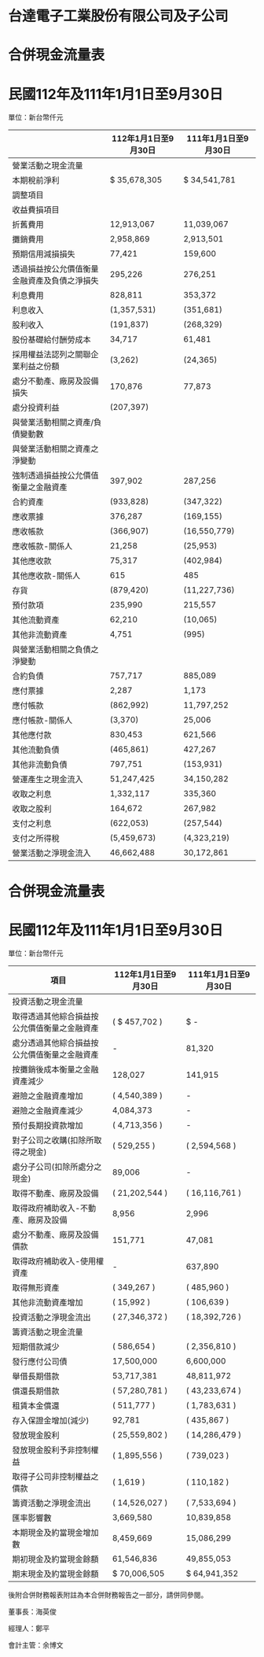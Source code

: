 # 台達電子工業股份有限公司及子公司

# 合併現金流量表

# 民國112年及111年1月1日至9月30日

單位：新台幣仟元

| |112年1月1日至9月30日|111年1月1日至9月30日|
|---|---|---|
|營業活動之現金流量| | |
|本期稅前淨利|$ 35,678,305|$ 34,541,781|
|調整項目| | |
|收益費損項目| | |
|折舊費用|12,913,067|11,039,067|
|攤銷費用|2,958,869|2,913,501|
|預期信用減損損失|77,421|159,600|
|透過損益按公允價值衡量金融資產及負債之淨損失|295,226|276,251|
|利息費用|828,811|353,372|
|利息收入|(1,357,531)|(351,681)|
|股利收入|(191,837)|(268,329)|
|股份基礎給付酬勞成本|34,717|61,481|
|採用權益法認列之關聯企業利益之份額|(3,262)|(24,365)|
|處分不動產、廠房及設備損失|170,876|77,873|
|處分投資利益|(207,397)| |
|與營業活動相關之資產/負債變動數| | |
|與營業活動相關之資產之淨變動| | |
|強制透過損益按公允價值衡量之金融資產|397,902|287,256|
|合約資產|(933,828)|(347,322)|
|應收票據|376,287|(169,155)|
|應收帳款|(366,907)|(16,550,779)|
|應收帳款-關係人|21,258|(25,953)|
|其他應收款|75,317|(402,984)|
|其他應收款-關係人|615|485|
|存貨|(879,420)|(11,227,736)|
|預付款項|235,990|215,557|
|其他流動資產|62,210|(10,065)|
|其他非流動資產|4,751|(995)|
|與營業活動相關之負債之淨變動| | |
|合約負債|757,717|885,089|
|應付票據|2,287|1,173|
|應付帳款|(862,992)|11,797,252|
|應付帳款-關係人|(3,370)|25,006|
|其他應付款|830,453|621,566|
|其他流動負債|(465,861)|427,267|
|其他非流動負債|797,751|(153,931)|
|營運產生之現金流入|51,247,425|34,150,282|
|收取之利息|1,332,117|335,360|
|收取之股利|164,672|267,982|
|支付之利息|(622,053)|(257,544)|
|支付之所得稅|(5,459,673)|(4,323,219)|
|營業活動之淨現金流入|46,662,488|30,172,861|# 台達電子工業股份有限公司及子公司

# 合併現金流量表

# 民國112年及111年1月1日至9月30日

單位：新台幣仟元

|項目|112年1月1日至9月30日|111年1月1日至9月30日|
|---|---|---|
|投資活動之現金流量| | |
|取得透過其他綜合損益按公允價值衡量之金融資產|( $ 457,702 )|$ -|
|處分透過其他綜合損益按公允價值衡量之金融資產|-|81,320|
|按攤銷後成本衡量之金融資產減少|128,027|141,915|
|避險之金融資產增加|( 4,540,389 )|-|
|避險之金融資產減少|4,084,373|-|
|預付長期投資款增加|( 4,713,356 )|-|
|對子公司之收購(扣除所取得之現金)|( 529,255 )|( 2,594,568 )|
|處分子公司(扣除所處分之現金)|89,006|-|
|取得不動產、廠房及設備|( 21,202,544 )|( 16,116,761 )|
|取得政府補助收入-不動產、廠房及設備|8,956|2,996|
|處分不動產、廠房及設備價款|151,771|47,081|
|取得政府補助收入-使用權資產|-|637,890|
|取得無形資產|( 349,267 )|( 485,960 )|
|其他非流動資產增加|( 15,992 )|( 106,639 )|
|投資活動之淨現金流出|( 27,346,372 )|( 18,392,726 )|
|籌資活動之現金流量| | |
|短期借款減少|( 586,654 )|( 2,356,810 )|
|發行應付公司債|17,500,000|6,600,000|
|舉借長期借款|53,717,381|48,811,972|
|償還長期借款|( 57,280,781 )|( 43,233,674 )|
|租賃本金償還|( 511,777 )|( 1,783,631 )|
|存入保證金增加(減少)|92,781|( 435,867 )|
|發放現金股利|( 25,559,802 )|( 14,286,479 )|
|發放現金股利予非控制權益|( 1,895,556 )|( 739,023 )|
|取得子公司非控制權益之價款|( 1,619 )|( 110,182 )|
|籌資活動之淨現金流出|( 14,526,027 )|( 7,533,694 )|
|匯率影響數|3,669,580|10,839,858|
|本期現金及約當現金增加數|8,459,669|15,086,299|
|期初現金及約當現金餘額|61,546,836|49,855,053|
|期末現金及約當現金餘額|$ 70,006,505|$ 64,941,352|

後附合併財務報表附註為本合併財務報告之一部分，請併同參閱。

董事長：海英俊

經理人：鄭平

會計主管：余博文